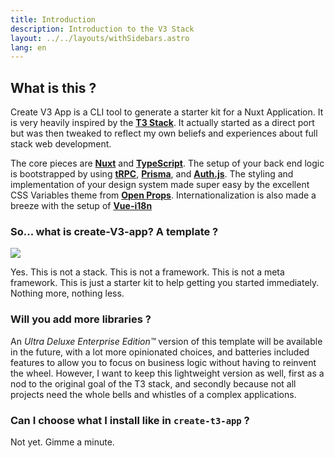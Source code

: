 ```yaml
---
title: Introduction
description: Introduction to the V3 Stack
layout: ../../layouts/withSidebars.astro
lang: en
---
```


## What is this ?

Create V3 App is a CLI tool to generate a starter kit for a Nuxt Application. It is very heavily inspired by the [**T3 Stack**](https://create.t3.gg). It actually started as a direct port but was then tweaked to reflect my own beliefs and experiences about full stack web development.

The core pieces are [**Nuxt**](https://nuxt.com/) and [**TypeScript**](https://typescriptlang.org/). The setup of your back end logic is bootstrapped by using [**tRPC**](https://trpc.io/), [**Prisma**](https://prisma.io/), and [**Auth.js**](https://authjs.dev/). The styling and implementation of your design system made super easy by the excellent CSS Variables theme from [**Open Props**](https://open-props.style/). Internationalization is also made a breeze with the setup of [**Vue-i18n**](https://vue-i18n.intlify.dev/)

### So... what is create-V3-app? A template ?

<img src="/images/yes.jpg" class="image--small" />

Yes. This is not a stack. This is not a framework. This is not a meta framework. This is just a starter kit to help getting you started immediately. Nothing more, nothing less.

### Will you add more libraries ?

An _Ultra Deluxe Enterprise Edition™_ version of this template will be available in the future, with a lot more opinionated choices, and batteries included features to allow you to focus on business logic without having to reinvent the wheel. However, I want to keep this lightweight version as well, first as a nod to the original goal of the T3 stack, and secondly because not all projects need the whole bells and whistles of a complex applications.

### Can I choose what I install like in `create-t3-app` ?

Not yet. Gimme a minute.
